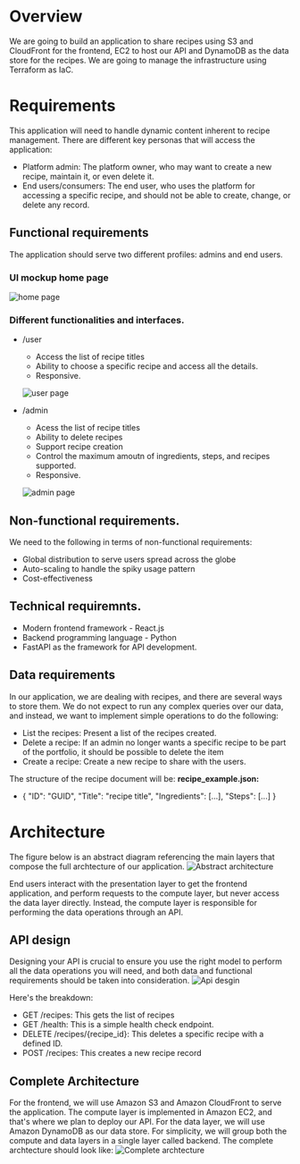 # Overview
We are going to build an application to share recipes using S3 and CloudFront for the frontend, EC2 to host our API and DynamoDB as the data store for the recipes. We are going to manage the infrastructure using Terraform as IaC.

# Requirements
This application will need to handle dynamic content inherent to recipe management. There are different key personas that will access the application:
 - Platform admin: The platform owner, who may want to create a new recipe, maintain it, or even delete it.
 - End users/consumers: The end user, who uses the platform for accessing a specific recipe, and should not be able to create, change, or delete any record.

## Functional requirements
The application should serve two different profiles: admins and end users.

### UI mockup home page
![home page](images/mockup/home-page.PNG)

### Different functionalities and interfaces.
 - /user
    - Access the list of recipe titles
    - Ability to choose a specific recipe and access all the details.
    - Responsive.

    ![user page](images/mockup/user-page.PNG)

 - /admin
    - Acess the list of recipe titles
    - Ability to delete recipes
    - Support recipe creation
    - Control the maximum amoutn of ingredients, steps, and recipes supported.
    - Responsive.

    ![admin page](images/mockup/admin-page.PNG)

## Non-functional requirements.
We need to the following in terms of non-functional requirements:
 - Global distribution to serve users spread across the globe
 - Auto-scaling to handle the spiky usage pattern
 - Cost-effectiveness

## Technical requiremnts.
 - Modern frontend framework - React.js
 - Backend programming language - Python
 - FastAPI as the framework for API development.

## Data requirements
In our application, we are dealing with recipes, and there are several ways to store them. We do not
expect to run any complex queries over our data, and instead, we want to implement simple
operations to do the following:
 - List the recipes: Present a list of the recipes created.
 - Delete a recipe: If an admin no longer wants a specific recipe to be part of the portfolio, it should be possible to delete the item
 - Create a recipe: Create a new recipe to share with the users.

The structure of the recipe document will be:
**recipe_example.json:**
 - {
        "ID": "GUID",
        "Title": "recipe title",
        "Ingredients": [...],
        "Steps": [...]
 }

# Architecture
The figure below is an abstract diagram referencing the main layers that compose the full archtecture of our application.
![Abstract architecture](images/mockup/abstract-archtecture.PNG)

End users interact with the presentation layer to get the frontend application, and perform requests to
the compute layer, but never access the data layer directly. Instead, the compute layer is responsible
for performing the data operations through an API.

## API design
Designing your API is crucial to ensure you use the right model to perform all the data operations
you will need, and both data and functional requirements should be taken into consideration.
![Api desgin](images/mockup/api-design.PNG)

Here's the breakdown:
 - GET /recipes: This gets the list of recipes
 - GET /health: This is a simple health check endpoint.
 - DELETE /recipes/{recipe_id}: This deletes a specific recipe with a defined ID.
 - POST /recipes: This creates a new recipe record

## Complete Architecture
For the frontend, we will use Amazon S3 and Amazon CloudFront to serve the application. The compute layer is implemented in Amazon EC2, and that's where we plan to deploy our API. For the data layer, we will use Amazon DynamoDB as our data store. For simplicity, we will group both the compute and data layers in a single layer called backend.
The complete archtecture should look like: 
![Complete archtecture](images/mockup/complete-archtecture.PNG)


